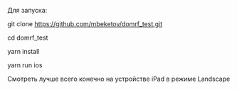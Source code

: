 Для запуска:

git clone https://github.com/mbeketov/domrf_test.git

cd domrf_test

yarn install

yarn run ios

Смотреть лучше всего конечно на устройстве iPad в режиме Landscape
